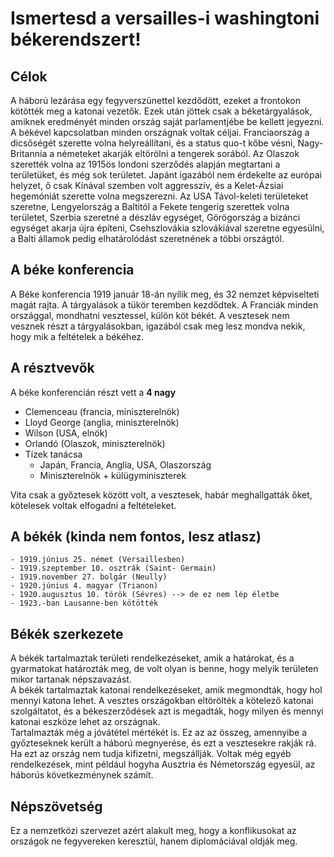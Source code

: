 # Ismertesd a versailles-i washingtoni békerendszert!

## Célok
A háború lezárása egy fegyverszünettel kezdődött, ezeket a frontokon kötötték meg a katonai vezetők. Ezek után jöttek csak a béketárgyalások, amiknek eredményét minden ország saját parlamentjébe be kellett jegyezni. A békével kapcsolatban minden országnak voltak céljai. Franciaország a dicsőségét szerette volna helyreállítani, és a status quo-t kőbe vésni, Nagy-Britannia a németeket akarják eltörölni a tengerek sorából. Az Olaszok szerették volna az 1915ös londoni szerződés alapján megtartani a területüket, és még sok területet. Japánt igazából nem érdekelte az európai helyzet, ő csak Kínával szemben volt aggresszív, és a Kelet-Ázsiai hegemóniát szerette volna megszerezni. Az USA Távol-keleti területeket szeretne, Lengyelország a Baltitól a Fekete tengerig szerettek volna területet, Szerbia szeretné a dészláv egységet, Görögország a bizánci egységet akarja újra építeni, Csehszlovákia szlovákiával szeretne egyesülni, a Balti államok pedig elhatárolódást szeretnének a többi országtól.

## A béke konferencia
A Béke konferencia 1919 január 18-án nyílik meg, és 32 nemzet képviselteti magát rajta. A tárgyalások a tükör teremben kezdődtek. A Franciák minden országgal, mondhatni vesztessel, külön köt békét. A vesztesek nem vesznek részt a tárgyalásokban, igazából csak meg lesz mondva nekik, hogy mik a feltételek a békéhez. 

## A résztvevők
A béke konferencián részt vett a __4 nagy__
- Clemenceau (francia, miniszterelnök) 
- Lloyd George (anglia, miniszterelnök) 
- Wilson (USA, elnök)
- Orlandó (Olaszok, miniszterelnök) 
- Tízek tanácsa 
  - Japán, Francia, Anglia, USA, Olaszország 
  - Miniszterelnök + külügyminiszterek 

Vita csak a győztesek között volt, a vesztesek, habár meghallgatták őket, kötelesek voltak elfogadni a feltételeket.

## A békék (kinda nem fontos, lesz atlasz)
```
- 1919.június 25. német (Versaillesben)
- 1919.szeptember 10. osztrák (Saint- Germain)
- 1919.november 27. bolgár (Neully)
- 1920.június 4. magyar (Trianon) 
- 1920.augusztus 10. török (Sévres) --> de ez nem lép életbe 
- 1923.-ban Lausanne-ben kötötték 
```

## Békék szerkezete
A békék tartalmaztak területi rendelkezéseket, amik a határokat, és a gyarmatokat határozták meg, de volt olyan is benne, hogy melyik területen mikor tartanak népszavazást.  
A békék tartalmaztak katonai rendelkezéseket, amik megmondták, hogy hol mennyi katona lehet. A vesztes országokban eltörölték a kötelező katonai szolgáltatot, és a békeszerződések azt is megadták, hogy milyen és mennyi katonai eszköze lehet az országnak.  
Tartalmazták még a jóvátétel mértékét is. Ez az az összeg, amennyibe a győzteseknek került a háború megnyerése, és ezt a vesztesekre rakják rá. Ha ezt az ország nem tudja kifizetni, megszállják. 
Voltak még egyéb rendelkezések, mint például hogyha Ausztria és Németország egyesül, az háborús következménynek számít. 

## Népszövetség
Ez a nemzetközi szervezet azért alakult meg, hogy a konflikusokat az országok ne fegyvereken keresztül, hanem diplomáciával oldják meg. 

